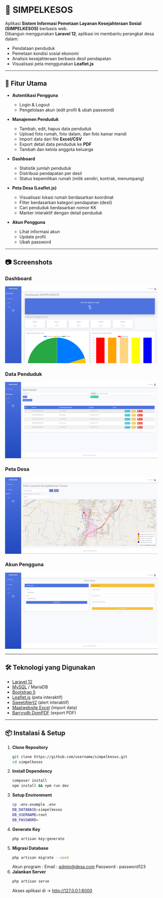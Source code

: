 # 🏡 SIMPELKESOS

Aplikasi **Sistem Informasi Pemetaan Layanan Kesejahteraan Sosial (SIMPELKESOS)** berbasis web.  
Dibangun menggunakan **Laravel 12**, aplikasi ini membantu perangkat desa dalam:  
- Pendataan penduduk  
- Pemetaan kondisi sosial ekonomi  
- Analisis kesejahteraan berbasis desil pendapatan  
- Visualisasi peta menggunakan **Leaflet.js**  

---

## 🚀 Fitur Utama
- **Autentikasi Pengguna**
  - Login & Logout
  - Pengelolaan akun (edit profil & ubah password)

- **Manajemen Penduduk**
  - Tambah, edit, hapus data penduduk
  - Upload foto rumah, foto dalam, dan foto kamar mandi
  - Import data dari file **Excel/CSV**
  - Export detail data penduduk ke **PDF**
  - Tambah dan kelola anggota keluarga

- **Dashboard**
  - Statistik jumlah penduduk
  - Distribusi pendapatan per desil
  - Status kepemilikan rumah (milik sendiri, kontrak, menumpang)

- **Peta Desa (Leaflet.js)**
  - Visualisasi lokasi rumah berdasarkan koordinat
  - Filter berdasarkan kategori pendapatan (desil)
  - Cari penduduk berdasarkan nomor KK
  - Marker interaktif dengan detail penduduk

- **Akun Pengguna**
  - Lihat informasi akun
  - Update profil
  - Ubah password

---

## 📷 Screenshots

### Dashboard
![Dashboard](public/screenshots/dashboard.png)

### Data Penduduk
![Data Penduduk](public/screenshots/penduduk.png)

### Peta Desa
![Peta Desa](public/screenshots/peta.png)

### Akun Pengguna
![Akun Pengguna](public/screenshots/akun.png)

---

## 🛠️ Teknologi yang Digunakan
- [Laravel 12](https://laravel.com/)
- [MySQL](https://www.mysql.com/) / MariaDB
- [Bootstrap 5](https://getbootstrap.com/)
- [Leaflet.js](https://leafletjs.com/) (peta interaktif)
- [SweetAlert2](https://sweetalert2.github.io/) (alert interaktif)
- [Maatwebsite Excel](https://docs.laravel-excel.com/) (import data)
- [Barryvdh DomPDF](https://github.com/barryvdh/laravel-dompdf) (export PDF)

---


## 📦 Instalasi & Setup

1. **Clone Repository**
   ```bash
   git clone https://github.com/username/simpelkesos.git
   cd simpelkesos
2. **Install Dependency**
   ```bash
   composer install
   npm install && npm run dev
3. **Setup Environment**
   ```bash
   cp .env.example .env
   DB_DATABASE=simpelkesos
   DB_USERNAME=root
   DB_PASSWORD=
4. **Generate Key**
   ```bash
   php artisan key:generate
5. **Migrasi Database**
   ```bash
   php artisan migrate --seed
   ```
   Akun program :
   Email    : admin@desa.com
   Password : password123
6. **Jalankan Server**
   ```bash
   php artisan serve
   ```
   Akses aplikasi di -> http://127.0.0.1:8000



